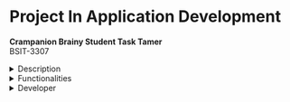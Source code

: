 # Project In Application Development

**Crampanion Brainy Student Task Tamer**  
BSIT-3307

<details><summary>Description</summary> 
  The Crampanion Brainy Task Tamer is an mobile appplication that is designed specifically for students.It  
  is a mobile application that helps manage and organize their tasks, assignments, and deadlines effectively  
  by allowing them to create, edit, and delete tasks to set reminders. The main purpose and objective of this   
  mobile application is to assist students in managing their tasks and deadlines that they need to accomplish.</details>

  <details><summary>Functionalities</summary>

- Create and Add a Student Task
- Read or View the Student Task
- Delete a Student Task 

</details>

<details><summary>Developer</summary>
    <div style="overflow: auto;">
    <h5>Hawak Carl Jonel V. <img src="https://static-00.iconduck.com/assets.00/facebook-icon-512x512-7a4en82u.png" style="height: 20px;width:25px;"></h5>
    <h5>Lagunsing John Carlo M. <img src="image_url" style="float: right;"></h5>
    <h5>Luna Andrei B. <img src="image_url" style="float: right;"></h5>
  </div></details>
  





